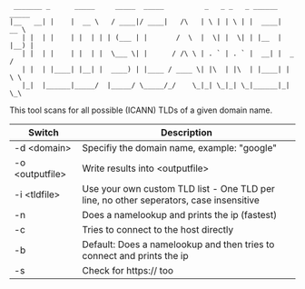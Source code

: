      _______ _      _____     _____  _____          _   _ _   _ ______ _____  
    |__   __| |    |  __ \   / ____|/ ____|   /\   | \ | | \ | |  ____|  __ \ 
       | |  | |    | |  | | | (___ | |       /  \  |  \| |  \| | |__  | |__) |
       | |  | |    | |  | |  \___ \| |      / /\ \ | . ` | . ` |  __| |  _  /
       | |  | |____| |__| |  ____) | |____ / ____ \| |\  | |\  | |____| | \ \
       |_|  |______|_____/  |_____/ \_____/_/    \_|_| \_|_| \_|______|_|  \_\
       
       
       
This tool scans for all possible (ICANN) TLDs of a given domain name.


| Switch | Description |
| --- | --- |
| -d \<domain\>  | Specifiy the domain name, example: "google" |
| -o \<outputfile\> | Write results into \<outputfile\> |
| -i \<tldfile\> | Use your own custom TLD list - One TLD per line, no other seperators, case insensitive |
| -n | Does a namelookup and prints the ip (fastest) |
| -c | Tries to connect to the host directly |
| -b | Default: Does a namelookup and then tries to connect and prints the ip |
| -s | Check for https:// too |
